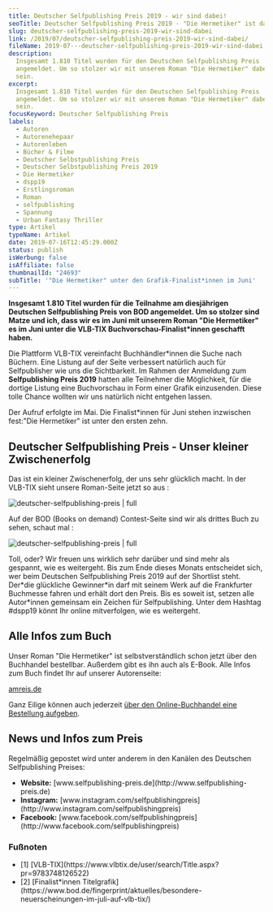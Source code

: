 ```yaml
---
title: Deutscher Selfpublishing Preis 2019 - wir sind dabei!
seoTitle: Deutscher Selfpublishing Preis 2019 - "Die Hermetiker" ist dabei!
slug: deutscher-selfpublishing-preis-2019-wir-sind-dabei
link: /2019/07/deutscher-selfpublishing-preis-2019-wir-sind-dabei/
fileName: 2019-07---deutscher-selfpublishing-preis-2019-wir-sind-dabei.md
description:
  Insgesamt 1.810 Titel wurden für den Deutschen Selfpublishing Preis
  angemeldet. Um so stolzer wir mit unserem Roman "Die Hermetiker" dabei zu
  sein.
excerpt:
  Insgesamt 1.810 Titel wurden für den Deutschen Selfpublishing Preis
  angemeldet. Um so stolzer wir mit unserem Roman "Die Hermetiker" dabei zu
  sein.
focusKeyword: Deutscher Selfpublishing Preis
labels:
  - Autoren
  - Autorenehepaar
  - Autorenleben
  - Bücher & Filme
  - Deutscher Selbstpublishing Preis
  - Deutscher Selbstpublishing Preis 2019
  - Die Hermetiker
  - dspp19
  - Erstlingsroman
  - Roman
  - selfpublishing
  - Spannung
  - Urban Fantasy Thriller
type: Artikel
typeName: Artikel
date: 2019-07-16T12:45:29.000Z
status: publish
isWerbung: false
isAffiliate: false
thumbnailId: "24693"
subTitle: '"Die Hermetiker" unter den Grafik-Finalist*innen im Juni'
---
```


<strong>Insgesamt 1.810 Titel wurden für die Teilnahme am diesjährigen Deutschen
Selfpublishing Preis von BOD angemeldet. Um so stolzer sind Matze und ich, dass
wir es im Juni mit unserem Roman "Die Hermetiker" es im Juni unter die VLB-TIX
Buchvorschau-Finalist\*innen geschafft haben.</strong>

Die Plattform VLB-TIX vereinfacht Buchhändler\*innen die Suche nach Büchern.
Eine Listung auf der Seite verbessert natürlich auch für Selfpublisher wie uns
die Sichtbarkeit. Im Rahmen der Anmeldung zum <strong>Selfpublishing Preis
2019</strong> hatten alle Teilnehmer die Möglichkeit, für die dortige Listung
eine Buchvorschau in Form einer Grafik einzusenden. Diese tolle Chance wollten
wir uns natürlich nicht entgehen lassen.

Der Aufruf erfolgte im Mai. Die Finalist\*innen für Juni stehen inzwischen
fest:"Die Hermetiker" ist unter den ersten zehn.

## Deutscher Selfpublishing Preis - Unser kleiner Zwischenerfolg

Das ist ein kleiner Zwischenerfolg, der uns sehr glücklich macht. In der VLB-TIX
sieht unsere Roman-Seite jetzt so aus [](#1) :

![deutscher-selfpublishing-preis | full](http://cardamonchai.com/wp-content/uploads/2019/07/Bildschirmfoto-2019-07-16-um-14.05.22-960x363.png)

Auf der BOD (Books on demand) Contest-Seite sind wir als drittes Buch zu sehen,
schaut mal [](#2) :

![deutscher-selfpublishing-preis | full](http://cardamonchai.com/wp-content/uploads/2019/07/Bildschirmfoto-2019-07-16-um-13.35.30-960x1093.png)

Toll, oder? Wir freuen uns wirklich sehr darüber und sind mehr als gespannt, wie
es weitergeht. Bis zum Ende dieses Monats entscheidet sich, wer beim Deutschen
Selfpublishing Preis 2019 auf der Shortlist steht. Der\*die glückliche
Gewinner\*in darf mit seinem Werk auf die Frankfurter Buchmesse fahren und
erhält dort den Preis. Bis es soweit ist, setzen alle Autor\*innen gemeinsam ein
Zeichen für Selfpublishing. Unter dem Hashtag #dspp19 könnt Ihr online
mitverfolgen, wie es weitergeht.

## Alle Infos zum Buch

Unser Roman "Die Hermetiker" ist selbstverständlich schon jetzt über den
Buchhandel bestellbar. Außerdem gibt es ihn auch als E-Book. Alle Infos zum Buch
findet Ihr auf unserer Autorenseite:

[amreis.de](https://amreis.de/hermetiker/?h=ha118)

Ganz Eilige können auch jederzeit
[über den Online-Buchhandel eine Bestellung aufgeben](https://amreis.de/ha132).

## News und Infos zum Preis

Regelmäßig gepostet wird unter anderem in den Kanälen des Deutschen
Selfpublishing Preises:

<ul>
    <li><strong>Website:</strong>  [www.selfpublishing-preis.de](http://www.selfpublishing-preis.de) </li>
    <li><strong>Instagram:</strong>  [www.instagram.com/selfpublishingpreis](http://www.instagram.com/selfpublishingpreis) </li>
    <li><strong>Facebook:</strong>  [www.facebook.com/selfpublishingpreis](http://www.facebook.com/selfpublishingpreis) </li>
</ul>

### Fußnoten

<ul>
    <li id="1">[1]  [VLB-TIX](https://www.vlbtix.de/user/search/Title.aspx?pr=9783748126522) </li>
    <li id="2">[2]  [Finalist*innen Titelgrafik](https://www.bod.de/fingerprint/aktuelles/besondere-neuerscheinungen-im-juli-auf-vlb-tix/) </li>
</ul>
